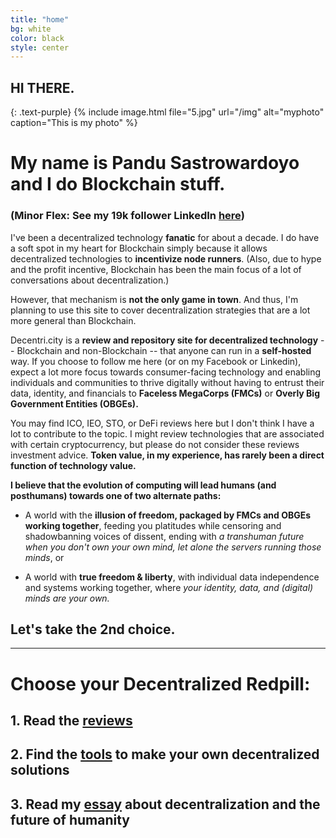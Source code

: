 ```yaml
---
title: "home"
bg: white
color: black
style: center
---
```


## HI THERE.
{: .text-purple}
{% include image.html file="5.jpg" url="/img" alt="myphoto" caption="This is my photo" %}
# My name is Pandu Sastrowardoyo and I do Blockchain stuff.
### (Minor Flex: See my 19k follower LinkedIn [**here**](http://linkedin.com/in/wpandu))

I've been a decentralized technology **fanatic** for about a decade. I do have a soft spot in my heart for Blockchain simply because it allows decentralized technologies to **incentivize node runners**. (Also, due to hype and the profit incentive, Blockchain has been the main focus of a lot of conversations about decentralization.)

However, that mechanism is **not the only game in town**. And thus, I'm planning to use this site to cover decentralization strategies that are a lot more general than Blockchain.

Decentri.city is a **review and repository site for decentralized technology** -- Blockchain and non-Blockchain -- that anyone can run in a **self-hosted** way. If you choose to follow me here (or on my Facebook or Linkedin), expect a lot more focus towards consumer-facing technology and enabling individuals and communities to thrive digitally without having to entrust their data, identity, and financials to **Faceless MegaCorps (FMCs)** or **Overly Big Government Entities (OBGEs).**

You may find ICO, IEO, STO, or DeFi reviews here but I don't think I have a lot to contribute to the topic. I might review technologies that are associated with certain cryptocurrency, but please do not consider these reviews investment advice. **Token value, in my experience, has rarely been a direct function of technology value.**

**I believe that the evolution of computing will lead humans (and posthumans) towards one of two alternate paths:**

- A world with the **illusion of freedom, packaged by FMCs and OBGEs working together**, feeding you platitudes while censoring and shadowbanning voices of dissent, ending with *a transhuman future when you don't own your own mind, let alone the servers running those minds*, or

- A world with **true freedom & liberty**, with individual data independence and systems working together, where *your identity, data, and (digital) minds are your own.*

## Let's take the 2nd choice.


-------------------------

# Choose your Decentralized Redpill:
## 1. Read the [**reviews**](#reviews)
## 2. Find the [**tools**](#tools) to make your own decentralized solutions
## 3. Read my [**essay**](#essay) about decentralization and the future of humanity

